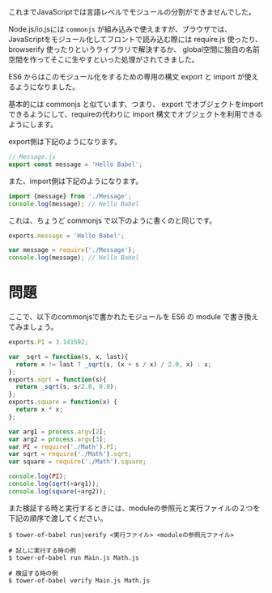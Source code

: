 これまでJavaScriptでは言語レベルでモジュールの分割ができませんでした。

Node.js/io.jsには `commonjs` が組み込みで使えますが、ブラウザでは、JavaScriptをモジュール化してフロントで読み込む際には require.js 使ったり、 browserify 使ったりというライブラリで解決するか、 global空間に独自の名前空間を作ってそこに生やすといった処理がされてきました。

ES6 からはこのモジュール化をするための専用の構文 export と import が使えるようになりました。

基本的には commonjs と似ています、つまり、 export でオブジェクトをimportできるようにして、requireの代わりに import 構文でオブジェクトを利用できるようにします。

export側は下記のようになります。

```javascript
// Message.js
export const message = 'Hello Babel';
```

また、import側は下記のようになります。

```javascript
import {message} from './Message';
console.log(message); // Hello Babel
```

これは、ちょうど commonjs で以下のように書くのと同じです。

```javascript
exports.message = 'Hello Babel';
```

```javascript
var message = require('./Message');
console.log(message); // Hello Babel
```

# 問題

ここで、以下のcommonjsで書かれたモジュールを ES6 の module で書き換えてみましょう。

```javascript
exports.PI = 3.141592;

var _sqrt = function(s, x, last){
  return x != last ? _sqrt(s, (x + s / x) / 2.0, x) : x;
};
exports.sqrt = function(s){
  return _sqrt(s, s/2.0, 0.0);
};
exports.square = function(x) {
  return x * x;
};
```

```javascript
var arg1 = process.argv[2];
var arg2 = process.argv[3];
var PI = require('./Math').PI;
var sqrt = require('./Math').sqrt;
var square = require('./Math').square;

console.log(PI);
console.log(sqrt(+arg1));
console.log(square(+arg2));
```

また検証する時と実行するときには、moduleの参照元と実行ファイルの２つを下記の順序で渡してください。

```
$ tower-of-babel run|verify <実行ファイル> <moduleの参照元ファイル>

# 試しに実行する時の例
$ tower-of-babel run Main.js Math.js

# 検証する時の例
$ tower-of-babel verify Main.js Math.js
```
